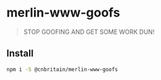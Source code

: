 # merlin-www-goofs

> STOP GOOFING AND GET SOME WORK DUN!

## Install

```bash
npm i -S @cnbritain/merlin-www-goofs
```